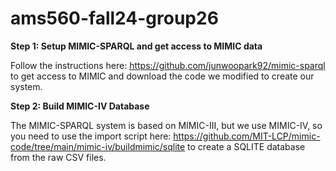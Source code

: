 # ams560-fall24-group26

**Step 1: Setup MIMIC-SPARQL and get access to MIMIC data**

Follow the instructions here: https://github.com/junwoopark92/mimic-sparql to get access to MIMIC and download the code we modified to create our system.

**Step 2: Build MIMIC-IV Database**

The MIMIC-SPARQL system is based on MIMIC-III, but we use MIMIC-IV, so you need to use the import script here: https://github.com/MIT-LCP/mimic-code/tree/main/mimic-iv/buildmimic/sqlite to create a SQLITE database from the raw CSV files.
